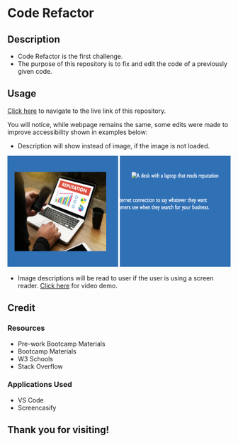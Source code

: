 # Code Refactor

## Description

- Code Refactor is the first challenge.
- The purpose of this repository is to fix and edit the code of a previously given code.

## Usage

[Click here](https://hbarry89.github.io/Code-Refactor/) to navigate to the live link of this repository.

You will notice, while webpage remains the same, some edits were made to improve accessibility shown in examples below:

- Description will show instead of image, if the image is not loaded.
<img src="Demo-Files/laptop-image.png" width="250" height="250">
<img src="Demo-Files/laptop-image-description.png" width="250" height="250">

- Image descriptions will be read to user if the user is using a screen reader.
[Click here](https://drive.google.com/file/d/1v8nUMlH2F4aRoG7bVGSmTkvPesiRivku/view) for video demo.

## Credit
### Resources
- Pre-work Bootcamp Materials
- Bootcamp Materials
- W3 Schools
- Stack Overflow

### Applications Used
- VS Code
- Screencasify

## Thank you for visiting!